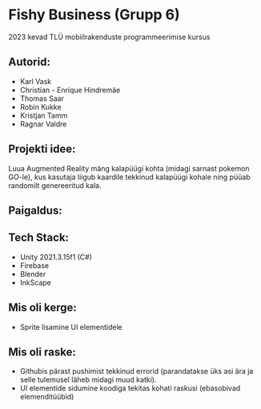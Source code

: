 # Fishy Business (Grupp 6)
2023 kevad TLÜ mobiilrakenduste programmeerimise kursus

## Autorid:
- Karl Vask
- Christian - Enrique Hindremäe
- Thomas Saar
- Robin Kukke
- Kristjan Tamm
- Ragnar Valdre

## Projekti idee:
Luua Augmented Reality mäng kalapüügi kohta (midagi sarnast pokemon GO-le), kus kasutaja liigub kaardile tekkinud kalapüügi kohale ning püüab
randomilt genereeritud kala.

## Paigaldus:

## Tech Stack:  
- Unity 2021.3.15f1 (C#)  
- Firebase
- Blender
- InkScape

## Mis oli kerge:
- Sprite lisamine UI elementidele

## Mis oli raske:  
- Githubis pärast pushimist tekkinud errorid (parandatakse üks asi ära ja selle tulemusel läheb midagi muud katki).
- UI elementide sidumine koodiga tekitas kohati raskusi (ebasobivad elemenditüübid)

